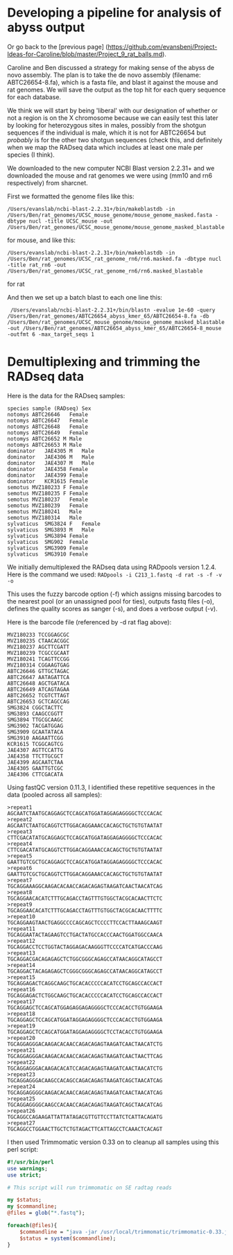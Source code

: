 # Developing a pipeline for analysis of abyss output

Or go back to the [previous page] (https://github.com/evansbenj/Project-Ideas-for-Caroline/blob/master/Project_9_rat_balls.md).

Caroline and Ben discussed a strategy for making sense of the abyss de novo assembly.  The plan is to take the de novo assembly (filename: ABTC26654-8.fa), which is a fasta file, and blast it against the mouse and rat genomes.  We will save the output as the top hit for each query sequence for each database.  

We think we will start by being 'liberal' with our designation of whether or not a region is on the X chromosome because we can easily test this later by looking for heterozygous sites in males, possibly from the shotgun sequences if the individual is male, which it is not for ABTC26654 but *probably* is for the other two shotgun sequences (check this, and definitely when we map the RADseq data which includes at least one male per species (I think).

We downloaded to the new computer NCBI Blast version 2.2.31+ and we downloaded the mouse and rat genomes we were using (mm10 and rn6 respectively) from sharcnet.

First we formatted the genome files like this:

`/Users/evanslab/ncbi-blast-2.2.31+/bin/makeblastdb -in /Users/Ben/rat_genomes/UCSC_mouse_genome/mouse_genome_masked.fasta -dbtype nucl -title UCSC_mouse -out /Users/Ben/rat_genomes/UCSC_mouse_genome/mouse_genome_masked_blastable`

for mouse, and like this:

`/Users/evanslab/ncbi-blast-2.2.31+/bin/makeblastdb -in /Users/Ben/rat_genomes/UCSC_rat_genome_rn6/rn6.masked.fa -dbtype nucl -title rat_rn6 -out /Users/Ben/rat_genomes/UCSC_rat_genome_rn6/rn6.masked_blastable`

for rat

And then we set up a batch blast to each one line this:

` /Users/evanslab/ncbi-blast-2.2.31+/bin/blastn -evalue 1e-60 -query /Users/Ben/rat_genomes/ABTC26654_abyss_kmer_65/ABTC26654-8.fa -db /Users/Ben/rat_genomes/UCSC_mouse_genome/mouse_genome_masked_blastable -out /Users/Ben/rat_genomes/ABTC26654_abyss_kmer_65/ABTC26654-8_mouse -outfmt 6 -max_target_seqs 1`

# Demultiplexing and trimming the RADseq data

Here is the data for the RADseq samples:
```
species	sample (RADseq)	Sex
notomys	ABTC26646	Female
notomys	ABTC26647	Female
notomys	ABTC26648	Female
notomys	ABTC26649	Female
notomys	ABTC26652 M	Male
notomys	ABTC26653 M	Male
dominator	JAE4305 M	Male
dominator	JAE4306 M	Male
dominator	JAE4307 M	Male
dominator	JAE4358	Female
dominator	JAE4399	Female
dominator	KCR1615	Female
semotus	MVZ180233 F	Female
semotus	MVZ180235 F	Female
semotus	MVZ180237	Female
semotus	MVZ180239	Female
semotus	MVZ180241	Male
semotus	MVZ180314	Male
sylvaticus	SMG3824 F	Female
sylvaticus	SMG3893 M	Male
sylvaticus	SMG3894	Female
sylvaticus	SMG902	Female
sylvaticus	SMG3909	Female
sylvaticus	SMG3910	Female
```

We initially demultiplexed the RADseq data using RADpools version 1.2.4.  
Here is the command we used:
`RADpools -i C213_1.fastq -d rat -s -f -v -o`

This uses the fuzzy barcode option (-f) which assigns missing barcodes to the nearest pool (or an unassigned pool for ties), outputs fastq files (-o), defines the quality scores as sanger (-s), and does a verbose output (-v).

Here is the barcode file (referenced by -d rat flag above):

```
MVZ180233 TCCGGAGCGC
MVZ180235 CTAACACGGC
MVZ180237 AGCTTCGATT
MVZ180239 TCGCCGCAAT
MVZ180241 TCAGTTCCGG
MVZ180314 CGGAAGTGAG
ABTC26646 GTTGCTAGAC
ABTC26647 AATAGATTCA
ABTC26648 AGCTGATACA
ABTC26649 ATCAGTAGAA
ABTC26652 TCGTCTTAGT
ABTC26653 GCTCAGCCAG
SMG3824 CGGCTACTTC
SMG3893 CAAGCCGGTT
SMG3894 TTGCGCAAGC
SMG3902 TACGATGGAG
SMG3909 GCAATATACA
SMG3910 AAGAATTCGG
KCR1615 TCGGCAGTCG
JAE4307 AGTTCCATTG
JAE4358 TTCTTGCGCT
JAE4399 AGCAATCTAA
JAE4305 GAATTGTCGC
JAE4306 CTTCGACATA
```

Using fastQC version 0.11.3, I identified these repetitive sequences in the data (pooled across all samples):
```
>repeat1
AGCAATCTAATGCAGGAGCTCCAGCATGGATAGGAGAGGGGCTCCCACAC
>repeat2
AGCAATCTAATGCAGGTCTTGGACAGGAAACCACAGCTGCTGTGTAATAT
>repeat3
CTTCGACATATGCAGGAGCTCCAGCATGGATAGGAGAGGGGCTCCCACAC
>repeat4
CTTCGACATATGCAGGTCTTGGACAGGAAACCACAGCTGCTGTGTAATAT
>repeat5
GAATTGTCGCTGCAGGAGCTCCAGCATGGATAGGAGAGGGGCTCCCACAC
>repeat6
GAATTGTCGCTGCAGGTCTTGGACAGGAAACCACAGCTGCTGTGTAATAT
>repeat7
TGCAGGAAAGGCAAGACACAACCAGACAGAGTAAGATCAACTAACATCAG
>repeat8
TGCAGGAACACATCTTTGCAGACCTAGTTTGTGGCTACGCACAACTTCTC
>repeat9
TGCAGGAACACATCTTTGCAGACCTAGTTTGTGGCTACGCACAACTTTTC
>repeat10
TGCAGGAAGTAACTGAGGCCCCAGCAGCTCCCCTTCCACTTAAAGCAAGT
>repeat11
TGCAGGAATACTAGAAGTCCTGACTATGCCACCCAACTGGATGGCCAACA
>repeat12
TGCAGGACCTCCTGGTACTAGGAGACAAGGGTTCCCCATCATGACCCAAG
>repeat13
TGCAGGACGACAGAGAGCTCTGGCGGGCAGAGCCATAACAGGCATAGCCT
>repeat14
TGCAGGACTACAGAGAGCTCGGGCGGGCAGAGCCATAACAGGCATAGCCT
>repeat15
TGCAGGAGACTCAGGCAAGCTGCACACCCCCACATCCTGCAGCCACCACT
>repeat16
TGCAGGAGACTCTGGCAAGCTGCACACCCCCACATCCTGCAGCCACCACT
>repeat17
TGCAGGAGCTCCAGCATGGAGAGGAGAGGGGCTCCCACACCTGTGGAAGA
>repeat18
TGCAGGAGCTCCAGCATGGATAGGAGAGGGGCTCCCACACCTGTGGAAGA
>repeat19
TGCAGGAGCTCCAGCATGGATAGGAGAGGGGCTCCTACACCTGTGGAAGA
>repeat20
TGCAGGAGGGACAAGACACAACCAGACAGAGTAAGATCAACTAACATCTG
>repeat21
TGCAGGAGGGACAAGACACAACCAGACAGAGTAAGATCAACTAACTTCAG
>repeat22
TGCAGGAGGGACAAGACACATCCAGACAGAGTAAGATCAACTAACATCTG
>repeat23
TGCAGGAGGGACAAGCCACAGCCAGACAGAGTAAGATCAGCTAACATCAG
>repeat24
TGCAGGAGGGGCAAGACACAACCAGACAGAGTAAGATCAACTAACATCAG
>repeat25
TGCAGGAGGGGCAAGCCACAACCAGACAGAGTAAGATCAGCTAACATCAG
>repeat26
TGCAGGCCAGAAGATTATTATAGACGTTGTTCCTTATCTCATTACAGATG
>repeat27
TGCAGGCCTGGAACTTGCTCTGTAGACTTCATTAGCCTCAAACTCACAGT
```

I then used Trimmomatic version 0.33 on to cleanup all samples using this perl script:

``` perl
#!/usr/bin/perl
use warnings;
use strict;

# This script will run trimmomatic on SE radtag reads   

my $status;
my $commandline;
@files = glob("*.fastq");

foreach(@files){
	$commandline = "java -jar /usr/local/trimmomatic/trimmomatic-0.33.jar SE -trimlog ".$_."txt ".$_." ".$_."single.fastq.gz ILLUMINACLIP:/home/ben/2015_rat_RADtags/adapters/RADseq_adaptors.fa:2:30:10 SLIDINGWINDOW:4:15 MINLEN:36";
	$status = system($commandline);
}
```
